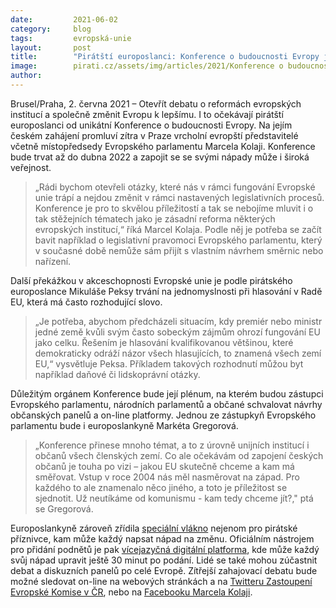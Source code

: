 ```yaml
---
date:         2021-06-02
category:     blog
tags:         evropská-unie
layout:       post
title:        "Pirátští europoslanci: Konference o budoucnosti Evropy je jedinečná šance na změnu. Zapojte se i vy"
image:        pirati.cz/assets/img/articles/2021/Konference o budoucnosti Evropy.png
author:       
---
```


 


Brusel/Praha, 2. června 2021 – Otevřít debatu o reformách evropských institucí a společně změnit Evropu k lepšímu. I to očekávají pirátští europoslanci od unikátní Konference o budoucnosti Evropy. Na jejím českém zahájení promluví zítra v Praze vrcholní evropští představitelé včetně místopředsedy Evropského parlamentu Marcela Kolaji. Konference bude trvat až do dubna 2022 a zapojit se se svými nápady může i široká veřejnost.

> „Rádi bychom otevřeli otázky, které nás v rámci fungování Evropské unie trápí a nejdou změnit v rámci nastavených legislativních procesů. Konference je pro to skvělou příležitostí a tak se nebojíme mluvit i o tak stěžejních tématech jako je zásadní reforma některých evropských institucí,“ říká Marcel Kolaja. Podle něj je potřeba se začít bavit například o legislativní pravomoci Evropského parlamentu, který v současné době nemůže sám přijít s vlastním návrhem směrnic nebo nařízení.

Další překážkou v akceschopnosti Evropské unie je podle pirátského europoslance Mikuláše Peksy trvání na jednomyslnosti při hlasování v Radě EU, která má často rozhodující slovo. 

> „Je potřeba, abychom předcházeli situacím, kdy premiér nebo ministr jedné země kvůli svým často sobeckým zájmům ohrozí fungování EU jako celku. Řešením je hlasování kvalifikovanou většinou, které demokraticky odráží názor všech hlasujících, to znamená všech zemí EU,“ vysvětluje Peksa. Příkladem takových rozhodnutí můžou byt například daňové či lidskoprávní otázky.

Důležitým orgánem Konference bude její plénum, na kterém budou zástupci Evropského parlamentu, národních parlamentů a občané schvalovat návrhy občanských panelů a on-line platformy. Jednou ze zástupkyň Evropského parlamentu bude i europoslankyně Markéta Gregorová.

> „Konference přinese mnoho témat, a to z úrovně unijních institucí i občanů všech členských zemí. Co ale očekávám od zapojení českých občanů je touha po vizi – jakou EU skutečně chceme a kam má směřovat. Vstup v roce 2004 nás měl nasměrovat na západ. Pro každého to ale znamenalo něco jiného, a toto je příležitost se sjednotit. Už neutíkáme od komunismu - kam tedy chceme jít?," ptá se Gregorová.

Europoslankyně zároveň zřídila [speciální vlákno](https://forum.pirati.cz/viewtopic.php?f=374&t=57271) nejenom pro pirátské příznivce, kam může každý napsat nápad na změnu. Oficiálním nástrojem pro přidání podnětů je pak [vícejazyčná digitální platforma](https://futureu.europa.eu/processes), kde může každý svůj nápad upravit ještě 30 minut po podání. Lidé se také mohou zúčastnit debat a diskuzních panelů po celé Evropě. Zítřejší zahajovací debatu bude možné sledovat on-line na webových stránkách a na [Twitteru Zastoupení Evropské Komise v ČR](https://twitter.com/ZEK_Praha?fbclid=IwAR3Ckk86qSWHdmax1GBX4IC8R6PRl_Ve_alAvrVmBQCWiRcLx3lIzmn5kiE), nebo na [Facebooku Marcela Kolaji](https://www.facebook.com/PiratKolaja).
